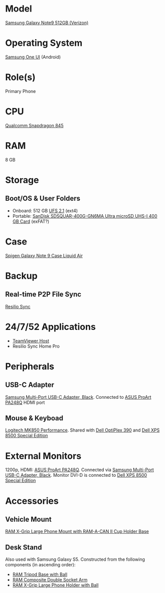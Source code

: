 # Model

[Samsung Galaxy Note9 512GB (Verizon)](https://www.samsung.com/us/business/products/mobile/phones/galaxy-note/galaxy-note9-512gb-verizon-sm-n960uzbfvzw/)

# Operating System

[Samsung One UI](https://www.samsung.com/us/apps/one-ui/) (Android)

# Role(s)

Primary Phone

# CPU

[Qualcomm Snapdragon 845](https://www.qualcomm.com/products/snapdragon-845-mobile-platform)

# RAM

8 GB

# Storage

## Boot/OS & User Folders

* Onboard: 512 GB [UFS 2.1](https://en.wikipedia.org/wiki/Samsung_Galaxy_Note_9#Specifications) (ext4)
* Portable: [SanDisk SDSQUAR-400G-GN6MA Ultra microSD UHS-I 400 GB Card](https://www.sandisk.com/home/memory-cards/microsd-cards/ultra-microsd-400gb) (exFAT?)

# Case

[Spigen Galaxy Note 9 Case Liquid Air](https://www.spigen.com/products/galaxy-note-9-case-liquid-air)

# Backup

## Real-time P2P File Sync

[Resilio Sync](https://play.google.com/store/apps/details?id=com.resilio.sync)

# 24/7/52 Applications

* [TeamViewer Host](https://www.teamviewer.com/en-us/download/linux/)
* Resilio Sync Home Pro

# Peripherals

## USB-C Adapter

[Samsung Multi-Port USB-C Adapter, Black](https://www.samsung.com/us/mobile/mobile-accessories/phones/multi-port-usb-c-adapter--black-ee-p5000bbegww/). Connected to [ASUS ProArt PA248Q](https://github.com/jdrch/Hardware/blob/master/Samsung%20Galaxy%20Note9.md#external-monitors) HDMI port

## Mouse & Keyboad

[Logitech MK850 Performance](https://www.logitech.com/en-us/product/mk850-wireless-keyboard-mouse-combo). Shared with [Dell OptiPlex 390](https://github.com/jdrch/Hardware/blob/master/Dell%20OptiPlex%20390-1%20SFF.md#mouse--keyboard) and [Dell XPS 8500 Special Edition](https://github.com/jdrch/Hardware/blob/master/Dell%20XPS%208500%20Special%20Edition.md#mouse--keyboard)

# External Monitors

1200p, HDMI: [ASUS ProArt PA248Q](https://www.asus.com/us/Monitors/ProArt-PA248Q). Connected via [Samsung Multi-Port USB-C Adapter, Black](https://github.com/jdrch/Hardware/blob/master/Samsung%20Galaxy%20Note9.md#usb-c-adapter). Monitor DVI-D is connected to [Dell XPS 8500 Special Edition](https://github.com/jdrch/Hardware/blob/master/Dell%20XPS%208500%20Special%20Edition.md#external-monitors)

# Accessories

## Vehicle Mount

[RAM X-Grip Large Phone Mount with RAM-A-CAN II Cup Holder Base](https://www.rammount.com/part/RAP-299-3-UN10U)

## Desk Stand 

Also used with Samsung Galaxy S5. Constructed from the following components (in ascending order):

* [RAM Tripod Base with Ball](https://www.rammount.com/part/RAM-B-205U)
* [RAM Composite Double Socket Arm](https://www.rammount.com/part/RAP-B-201U)
* [RAM X-Grip Large Phone Holder with Ball](https://www.rammount.com/part/RAM-HOL-UN10BU)
